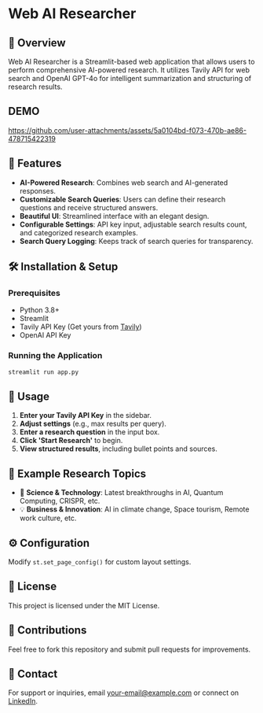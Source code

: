 # Web AI Researcher

## 🔬 Overview
Web AI Researcher is a Streamlit-based web application that allows users to perform comprehensive AI-powered research. It utilizes Tavily API for web search and OpenAI GPT-4o for intelligent summarization and structuring of research results. 

## DEMO


https://github.com/user-attachments/assets/5a0104bd-f073-470b-ae86-478715422319


## 🚀 Features
- **AI-Powered Research**: Combines web search and AI-generated responses.
- **Customizable Search Queries**: Users can define their research questions and receive structured answers.
- **Beautiful UI**: Streamlined interface with an elegant design.
- **Configurable Settings**: API key input, adjustable search results count, and categorized research examples.
- **Search Query Logging**: Keeps track of search queries for transparency.

## 🛠️ Installation & Setup

### Prerequisites
- Python 3.8+
- Streamlit
- Tavily API Key (Get yours from [Tavily](https://tavily.com))
- OpenAI API Key

### Running the Application
```sh
streamlit run app.py
```

## 📌 Usage
1. **Enter your Tavily API Key** in the sidebar.
2. **Adjust settings** (e.g., max results per query).
3. **Enter a research question** in the input box.
4. **Click 'Start Research'** to begin.
5. **View structured results**, including bullet points and sources.

## 🎯 Example Research Topics
- 🧬 **Science & Technology**: Latest breakthroughs in AI, Quantum Computing, CRISPR, etc.
- 💡 **Business & Innovation**: AI in climate change, Space tourism, Remote work culture, etc.

## ⚙️ Configuration
Modify `st.set_page_config()` for custom layout settings.

## 📜 License
This project is licensed under the MIT License.

## 🤝 Contributions
Feel free to fork this repository and submit pull requests for improvements.

## 📩 Contact
For support or inquiries, email [your-email@example.com](mailto:your-email@example.com) or connect on [LinkedIn](https://linkedin.com/in/your-profile).

